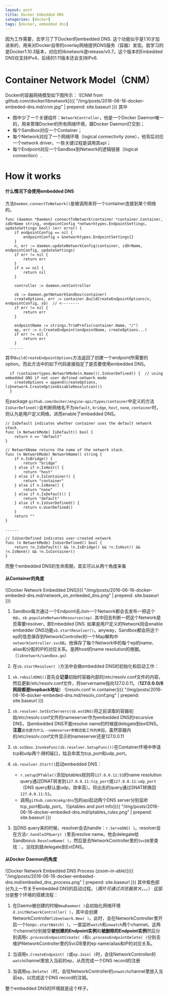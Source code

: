```yaml
---
layout: post
title: Docker Embedded DNS
categories: [docker]
tags: [docker, embedded dns]
---
```


因为工作需要，去学习了下Docker的embedded DNS. 这个功能似乎是1.10才加进来的，用来对Docker自带的overlay网络提供DNS服务（容器）发现。我学习的是Docker1.10.3版本，对应的libnetwork是release/v0.7。这个版本的Embedded DNS仅支持IPv4，后续的1.11版本还会支持IPv6.

# Container Network Model（CNM）
Docker的容器网络模型如下图所示：
![CNM from github.com/docker/libnetwork]({{ "/img/posts/2016-06-16-docker-embeded-dns.md/cnm.jpg" | prepend: site.baseurl }})
其中
* 图中少了一个关键组件：`NetworkController`，他是一个Docker Daemon唯一的，用来管理Docker的所有网络环境，跟Docker Daemon打交到；
* 每个Sandbox对应一个Container；
* 每个Network对应了一个网络环境（logical connectivity zone），他背后对应一个network driver，一些关键过程是调用其api；
* 每个Endpoint对应一个Sandbox到Network的逻辑链接（logical connection）.

# How it works

#### 什么情况下会使用embedded DNS

方法`Daemon.connectToNetwork()`是被调用来将一个container连接到某个网络的。

``` golang
func (daemon *Daemon) connectToNetwork(container *container.Container, idOrName string, endpointConfig *networktypes.EndpointSettings, updateSettings bool) (err error) {
	if endpointConfig == nil {
		endpointConfig = &networktypes.EndpointSettings{}
	}
	n, err := daemon.updateNetworkConfig(container, idOrName, endpointConfig, updateSettings)
	if err != nil {
		return err
	}
	if n == nil {
		return nil
	}

	controller := daemon.netController

	sb := daemon.getNetworkSandbox(container)
	createOptions, err := container.BuildCreateEndpointOptions(n, endpointConfig, sb)  // <--------
	if err != nil {
		return err
	}

	endpointName := strings.TrimPrefix(container.Name, "/")
	ep, err := n.CreateEndpoint(endpointName, createOptions...)
	if err != nil {
		return err
	}
  ......
```

其中`BuildCreateEndpointOptions`方法返回了创建一个endpoint所需要的option。而此方法中的如下代码直接指定了是否要使用embedded DNS。

``` golang
  if !containertypes.NetworkMode(n.Name()).IsUserDefined() {  // using embedded DNS if not user defined network mode
    createOptions = append(createOptions, libnetwork.CreateOptionDisableResolution())
  }
```

在package `github.com/docker/engine-api/types/container`中定义的方法`IsUserDefined()`会判断网络名不为`default`, `bridge`, `host`, `none`, `container`时，则认为是用户定义网络，进而enable了embedded DNS。

``` golang
// IsDefault indicates whether container uses the default network stack.
func (n NetworkMode) IsDefault() bool {
	return n == "default"
}

// NetworkName returns the name of the network stack.
func (n NetworkMode) NetworkName() string {
	if n.IsBridge() {
		return "bridge"
	} else if n.IsHost() {
		return "host"
	} else if n.IsContainer() {
		return "container"
	} else if n.IsNone() {
		return "none"
	} else if n.IsDefault() {
		return "default"
	} else if n.IsUserDefined() {
		return n.UserDefined()
	}
	return ""
}

......

// IsUserDefined indicates user-created network
func (n NetworkMode) IsUserDefined() bool {
	return !n.IsDefault() && !n.IsBridge() && !n.IsHost() && !n.IsNone() && !n.IsContainer()
}
```

而整个embedded DNS的生命周期，其实可以从两个角度来看

#### 从Container的角度
![Docker Network Embedded DNS]({{ "/img/posts/2016-06-16-docker-embeded-dns.md/network_on_embeded_dns.png" | prepend: site.baseurl }})
1. Sandbox每次通过一个Endpoint去Join一个Network都会去发布一把这个ep，`sb.populateNetworkResources(ep)`. 其中回去判断一把这个Network是否需要resolver，即Embedded DNS. 如果是用户定义的Network则会enable embedder DNS功能`sb.startResolver()`。anyway，Sandbox都会将这个ep的信息保存到NetworkController的一个Map解构中`networkController.svcDB`。他保存了每个Network中的每个ep的name、alias和分配的IP的对应关系。是跨host的name resolution的根据。（`libnetwork/sandbox.go`）

2. 在`sb.startResolver( )`方法中会做embedded DNS的初始化和启动工作：

  1) `sb.rebuildDNS()`首先会**记录**初始时容器内部的/etc/resolv.conf文件的内容，然后更新/etc/resolv.conf文件，将servername指向127.0.0.11。（**127.0.0.0/8网段都是loopback地址**）
![resolv.conf in container]({{ "/img/posts/2016-06-16-docker-embeded-dns.md/resolv_conf.png" | prepend: site.baseurl }})

  2) `sb.resolver.SetExtServers(sb.extDNS)`将之前读取的容器初始/etc/resolv.conf文件的nameserver作为embedded DNS的recursive DNS，当embedded DNS不能resolve name的时候就delegate到extDNS。**注意**`这也是为什么--nameserver参数还能工作的原因`，虽然容器内的/etc/resolv.conf文件显示的nameserver还是127.0.0.11

  3) `sb.osSbox.InvokeFunc(sb.resolver.SetupFunc())`在Container环境中申请tcp和udp两个*随机*端口，姑且命其为tcp_port和udp_port。

  4) `sb.resolver.Start()`启动embedded DNS：
     * `r.setupIPTable()`添加iptables规则将`127.0.0.11:53`的name resolution query通过DNAT转发到`127.0.0.11:tcp_port`或`127.0.0.11:udp_port`（DNS query默认是udp，效率高）。将出去的query通过SNAT转换回`127.0.0.11:53`。
     * 调用`github.com/miekg/dns`包的api启动两个DNS server分别监听tcp_port和udp_port。
![iptables and port info]({{ "/img/posts/2016-06-16-docker-embeded-dns.md/iptables_rules.png" | prepend: site.baseurl }})

3. 当DNS query来的时候，resolver会去handle：`r.ServeDNS( )`。resolver会在方法`r.handleIPQuery( )`里去resolve name。他会delegate给Sandbox`sb.ResolveName( )`，然后是去NetworkController里的`SvcDB`里查找：。没找到就delegate到ExtDNS。

#### 从Docker Daemon的角度
![Docker Network Embedded DNS Process \(zoom-in-able\)]({{ "/img/posts/2016-06-16-docker-embeded-dns.md/embeded_dns_process.png" | prepend: site.baseurl }})
其中紫色部分为上一节关于embedded DNS的启动过程。（*图片可通过浏览器放大。。。*）
这部分是整个环境的搭建流程：
1. 在Daemo被创建的时候`NewDaemon( )`会初始化网络环境`d.initNetworkController( )`，其中会创建NetworkController`libnetwork.New( )`。此时，会在NetworkController里开启一个loop`c.startWatch( )`，一直监听`watch`和`unwatch`两个channel。这两个channel分别接受**被创建的Endpoint实例**和**被删除的Endpoint实例**然后分别调用`c.processEndpointCreate( )`和`c.processEndpointDelete( )`分别去维护NetworkController里的SvcDB里的ep name/alias和IP的对应关系。

2. 当调用`n.CreateEndpoint( )`或`ep.Join( )`时，会往NetworkController的`watch`channel里放入当前的ep，从而完成一个DNS record的注册

3. 当调用`ep.Delete( )`时，会往NetworkController的`unwatch`channel里放入当前ep，以完成这个DNS record的注销。

整个embedded DNS的环境就是这个样子。